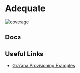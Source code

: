 # Adequate

![coverage](https://img.shields.io/endpoint?url=https://gist.githubusercontent.com/nick8green/0a63a4be359ffe44629be280d9a88353/raw/adequate-coverage-summary.json)

## Docs

## Useful Links

- [Grafana Provisioning Examples](https://github.com/grafana/provisioning-alerting-examples)
